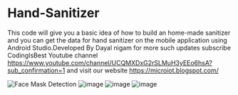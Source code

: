 # Hand-Sanitizer
This code will give you a basic idea of how to build an home-made sanitizer and you can get the data for hand sanitizer on the mobile application using Android Studio.Developed By Dayal nigam for more such updates subscribe CodingIsBest Youtube channel https://www.youtube.com/channel/UCQMXDxG2rSLMuH3yEEo6hsA?sub_confirmation=1 and visit our website https://microiot.blogspot.com/

![Face Mask Detection](https://user-images.githubusercontent.com/57106200/140657155-2dffaca3-fde3-4e8f-90c3-223ca949fd28.png)
![image](https://user-images.githubusercontent.com/57106200/140657246-ce1caa18-05f4-45ee-a149-c319e0efad97.png)
![image](https://user-images.githubusercontent.com/57106200/140657249-8c7d81e8-2a2d-46ba-ab2d-352d856c6bbb.png)
![image](https://user-images.githubusercontent.com/57106200/140657255-05f26e01-0f2f-4ad1-aa1e-a8b5e410327a.png)
